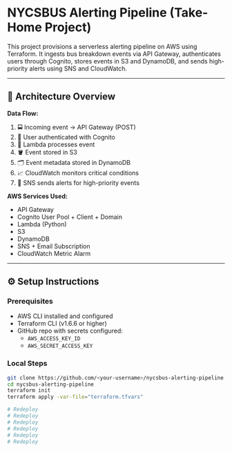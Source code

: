 # NYCSBUS Alerting Pipeline (Take-Home Project) 

This project provisions a serverless alerting pipeline on AWS using Terraform. It ingests bus breakdown events via API Gateway, authenticates users through Cognito, stores events in S3 and DynamoDB, and sends high-priority alerts using SNS and CloudWatch.

---

## 📌 Architecture Overview

**Data Flow:**

1. 🚍 Incoming event → API Gateway (POST)
2. 🔐 User authenticated with Cognito
3. 🧠 Lambda processes event
4. 🪣 Event stored in S3
5. 🗂️ Event metadata stored in DynamoDB
6. 📈 CloudWatch monitors critical conditions
7. 🚨 SNS sends alerts for high-priority events

**AWS Services Used:**

- API Gateway
- Cognito User Pool + Client + Domain
- Lambda (Python)
- S3
- DynamoDB
- SNS + Email Subscription
- CloudWatch Metric Alarm

---

## ⚙️ Setup Instructions

### Prerequisites

- AWS CLI installed and configured
- Terraform CLI (v1.6.6 or higher)
- GitHub repo with secrets configured:
  - `AWS_ACCESS_KEY_ID`
  - `AWS_SECRET_ACCESS_KEY`

### Local Steps

```bash
git clone https://github.com/<your-username>/nycsbus-alerting-pipeline.git
cd nycsbus-alerting-pipeline
terraform init
terraform apply -var-file="terraform.tfvars"

# Redeploy
# Redeploy
# Redeploy
# Redeploy
# Redeploy
# Redeploy
